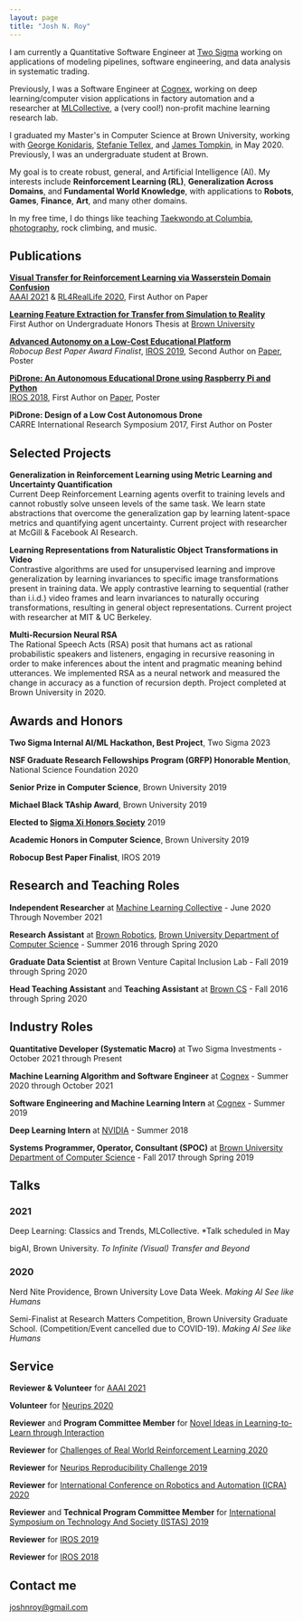 ```yaml
---
layout: page
title: "Josh N. Roy"
---
```


I am currently a Quantitative Software Engineer at [Two Sigma](https://www.twosigma.com/) working on applications of modeling pipelines, software engineering, and data analysis in systematic trading.

Previously, I was a Software Engineer at [Cognex](https://www.cognex.com/), working on deep learning/computer vision applications in factory automation and a researcher at [MLCollective](http://mlcollective.org/), a (very cool!) non-profit machine learning research lab.

I graduated my Master's in Computer Science at Brown University, working with [George Konidaris](https://cs.brown.edu/people/gdk/), [Stefanie Tellex](https://cs.brown.edu/people/stellex/), and [James Tompkin](http://jamestompkin.com/), in May 2020. Previously, I was an undergraduate student at Brown.

My goal is to create robust, general, and Artificial Intelligence (AI). My interests include **Reinforcement Learning (RL)**, **Generalization Across Domains**, and **Fundamental World Knowledge**, with applications to **Robots**, **Games**, **Finance**, **Art**, and many other domains.

In my free time, I do things like teaching [Taekwondo at Columbia](https://www.instagram.com/cutaekwondo/), [photography](https://www.instagram.com/thosehippos/), rock climbing, and music.

## Publications

[**Visual Transfer for Reinforcement Learning via Wasserstein Domain Confusion**](/wappo) 
<br>
   [AAAI 2021](https://aaai.org/Conferences/AAAI-21/) & [RL4RealLife 2020](https://sites.google.com/view/RL4RealLife), First Author on Paper
   
[**Learning Feature Extraction for Transfer from Simulation to Reality**](https://cs.brown.edu/research/pubs/theses/ugrad/2019/roy.josh.pdf) 
<br>
   First Author on Undergraduate Honors Thesis at [Brown University](https://brown.edu)

[**Advanced Autonomy on a Low-Cost Educational Platform**](https://arxiv.org/abs/1910.03516) 
<br>
   *Robocup Best Paper Award Finalist*, [IROS 2019](https://www.iros2019.org/), Second Author on [Paper](https://arxiv.org/pdf/1910.03516.pdf), Poster

[**PiDrone: An Autonomous Educational Drone using Raspberry Pi and Python**](https://ieeexplore.ieee.org/abstract/document/8593943) 
<br>
   [IROS 2018](https://www.iros2018.org/), First Author on [Paper](http://h2r.cs.brown.edu/wp-content/uploads/pidrone18.pdf), Poster

**PiDrone: Design of a Low Cost Autonomous Drone**
<br>
   CARRE International Research Symposium 2017, First Author on Poster
   

## Selected Projects

**Generalization in Reinforcement Learning using Metric Learning and Uncertainty Quantification**
<br>
  Current Deep Reinforcement Learning agents overfit to training levels and cannot robustly solve unseen levels of the same task. We learn state abstractions that overcome the generalization gap by learning latent-space metrics and quantifying agent uncertainty. Current project with researcher at McGill & Facebook AI Research.

**Learning Representations from Naturalistic Object Transformations in Video**
<br>
  Contrastive algorithms are used for unsupervised learning and improve generalization by learning invariances to specific image transformations present in training data. We apply contrastive learning to sequential (rather than i.i.d.) video frames and learn invariances to naturally occuring transformations, resulting in general object representations. Current project with researcher at MIT & UC Berkeley.

**Multi-Recursion Neural RSA**
<br>
  The Rational Speech Acts (RSA) posit that humans act as rational probabilistic speakers and listeners, engaging in recursive reasoning in order to make inferences about the intent and pragmatic meaning behind utterances. We implemented RSA as a neural network and measured the change in accuracy as a function of recursion depth. Project completed at Brown University in 2020.

## Awards and Honors

**Two Sigma Internal AI/ML Hackathon, Best Project**, Two Sigma 2023

**NSF Graduate Research Fellowships Program (GRFP) Honorable Mention**, National Science Foundation 2020

**Senior Prize in Computer Science**, Brown University 2019

**Michael Black TAship Award**, Brown University 2019

**Elected to [Sigma Xi Honors Society](https://www.sigmaxi.org/)** 2019

**Academic Honors in Computer Science**, Brown University 2019

**Robocup Best Paper Finalist**, IROS 2019

## Research and Teaching Roles

**Independent Researcher** at [Machine Learning Collective](https://mlcollective.org/) - June 2020 Through November 2021

**Research Assistant** at [Brown Robotics](http://robotics.cs.brown.edu), [Brown University Department of Computer Science](http://cs.brown.edu) - Summer 2016 through Spring 2020

**Graduate Data Scientist** at Brown Venture Capital Inclusion Lab - Fall 2019 through Spring 2020

**Head Teaching Assistant** and **Teaching Assistant** at [Brown CS](http://cs.brown.edu) - Fall 2016 through Spring 2020

## Industry Roles

**Quantitative Developer (Systematic Macro)** at Two Sigma Investments - October 2021 through Present

**Machine Learning Algorithm and Software Engineer** at [Cognex](http://cognex.com) - Summer 2020 through October 2021

**Software Engineering and Machine Learning Intern** at [Cognex](http://cognex.com) - Summer 2019

**Deep Learning Intern** at [NVIDIA](http://nvidia.com) - Summer 2018

**Systems Programmer, Operator, Consultant (SPOC)** at [Brown University Department of Computer Science](http://cs.brown.edu) - Fall 2017 through Spring 2019

## Talks

### 2021

Deep Learning: Classics and Trends, MLCollective. \*Talk scheduled in May

bigAI, Brown University. _To Infinite (Visual) Transfer and Beyond_

### 2020

Nerd Nite Providence, Brown University Love Data Week. _Making AI See like Humans_

Semi-Finalist at Research Matters Competition, Brown University Graduate School. (Competition/Event cancelled due to COVID-19). _Making AI See like Humans_

## Service

**Reviewer & Volunteer** for [AAAI 2021](https://aaai.org/Conferences/AAAI-21/)

**Volunteer** for [Neurips 2020](https://nips.cc/)

**Reviewer** and **Program Committee Member** for [Novel Ideas in Learning-to-Learn through Interaction](https://cs.mcgill.ca/~pparth2/nilli_workshop/)

**Reviewer** for [Challenges of Real World Reinforcement Learning 2020](https://sites.google.com/view/RL4RealLife)

**Reviewer** for [Neurips Reproducibility Challenge 2019](https://reproducibility-challenge.github.io/neurips2019/)

**Reviewer** for [International Conference on Robotics and Automation (ICRA) 2020](https://icra2020.org/)

**Reviewer** and **Technical Program Committee Member** for [International Symposium on Technology And Society (ISTAS) 2019](https://attend.ieee.org/istas-2019/)

**Reviewer** for [IROS 2019](https://www.iros2019.org/)

**Reviewer** for [IROS 2018](https://www.iros2018.org/)


## Contact me

[joshnroy@gmail.com](mailto:joshnroy@gmail.com)